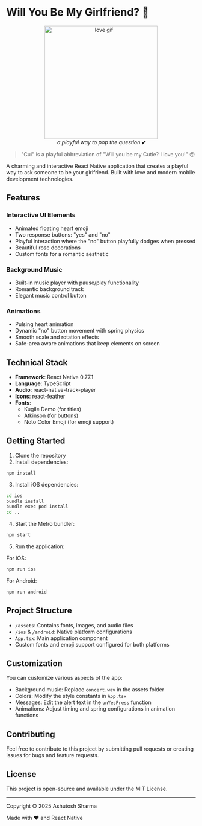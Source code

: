 # Will You Be My Girlfriend? 💝

<p align="center">
  <img src="https://media1.tenor.com/m/dob-xJHGr-EAAAAd/love-love-is-the-best-thing.gif" alt="love gif" width="300"/>
  <br/>
  <em>a playful way to pop the question 💕</em>
</p>

> "Cui" is a playful abbreviation of "Will you be my Cutie? I love you!" 😗

A charming and interactive React Native application that creates a playful way to ask someone to be your girlfriend. Built with love and modern mobile development technologies.

## Features

### Interactive UI Elements
- Animated floating heart emoji
- Two response buttons: "yes" and "no"
- Playful interaction where the "no" button playfully dodges when pressed
- Beautiful rose decorations
- Custom fonts for a romantic aesthetic

### Background Music
- Built-in music player with pause/play functionality
- Romantic background track
- Elegant music control button

### Animations
- Pulsing heart animation
- Dynamic "no" button movement with spring physics
- Smooth scale and rotation effects
- Safe-area aware animations that keep elements on screen

## Technical Stack

- **Framework**: React Native 0.77.1
- **Language**: TypeScript
- **Audio**: react-native-track-player
- **Icons**: react-feather
- **Fonts**: 
  - Kugile Demo (for titles)
  - Atkinson (for buttons)
  - Noto Color Emoji (for emoji support)

## Getting Started

1. Clone the repository
2. Install dependencies:

```bash
npm install
```

3. Install iOS dependencies:
```bash
cd ios
bundle install
bundle exec pod install
cd ..
```

4. Start the Metro bundler:
```bash
npm start
```

5. Run the application:

For iOS:
```bash
npm run ios
```

For Android:
```bash
npm run android
```

## Project Structure

- `/assets`: Contains fonts, images, and audio files
- `/ios` & `/android`: Native platform configurations
- `App.tsx`: Main application component
- Custom fonts and emoji support configured for both platforms

## Customization

You can customize various aspects of the app:
- Background music: Replace `concert.wav` in the assets folder
- Colors: Modify the style constants in `App.tsx`
- Messages: Edit the alert text in the `onYesPress` function
- Animations: Adjust timing and spring configurations in animation functions

## Contributing

Feel free to contribute to this project by submitting pull requests or creating issues for bugs and feature requests.

## License

This project is open-source and available under the MIT License.

---
Copyright © 2025 Ashutosh Sharma

Made with ❤️ and React Native